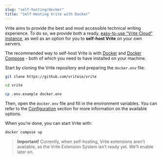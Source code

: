 ```yaml
---
slug: "self-hosting/docker"
title: "Self-Hosting Vrite with Docker"
---
```


Vrite aims to provide the best and most accessible technical writing experience. To do so, we provide both a ready, [easy-to-use “Vrite Cloud” instance](https://app.vrite.io/), as well as an option for you to **self-host Vrite** on your own servers.

The recommended way to self-host Vrite is with [Docker](https://docs.docker.com/engine/install/) and [Docker Compose](https://docs.docker.com/compose/install/) - both of which you need to have installed on your machine.

Start by cloning the Vrite repository and preparing the `docker.env` file:

```bash
git clone https://github.com/vriteio/vrite

cd vrite

cp .env.example docker.env
```

Then, open the `docker.env` file and fill in the environment variables. You can refer to the [Configuration](/self-hosting/configuration) section for more information on the available options.

When you’re done, you can start Vrite with:

```bash
docker compose up
```

> **Important!** Currently, when self-hosting, Vrite extensions aren’t available, as the Vrite Extension System isn’t ready yet. We’ll enable later on.